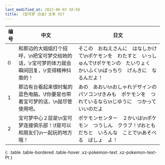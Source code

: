 ```yaml
---
last_modified_at: 2022-06-03 10:58
title: 《宝可梦 白金》文本 557
---
```

| 编号 | 中文 | 日文 |
| ---- | ---- | ---- |
| 0 | 和那边的大姐姐打个招呼，\n把宝可梦交给她的话，\r宝可梦的体力就会瞬间回复，\r变得精神抖擞的！ | そこの　おねえさんに　はなしかけて\nポケモンを　わたすと　いっしゅんで\fポケモンの　たいりょく　かいふく\nばっちり　げんきに　なるんだよ！ |
| 1 | 那边有台看起来很时髦的蓝色电脑。\f你要是也带着宝可梦的话，\n就尽管使用吧。 | あの　あおい\nおしゃれデザインの　パソコン\fきみも　ポケモンを　つれているなら\nじゆうに　つかって　いいのだよ |
| 2 | 宝可梦中心２层是\n宝可梦连接俱乐部！\f是可以和朋友们\n一起玩的地方哦！ | ポケモンセンター　２かいは\nポケモン　つうしん　クラブ！\fおともだちと　いろんな　ことで\nあそべる　ばしょ　よ！ |
{: .table .table-bordered .table-hover .xz-pokemon-text .xz-pokemon-text-Pt }